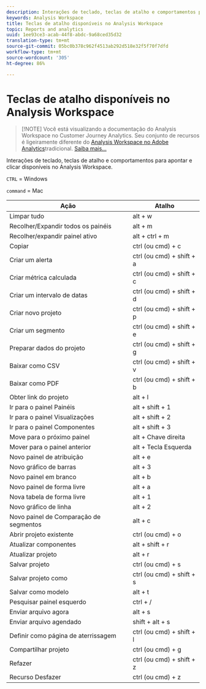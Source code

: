 ```yaml
---
description: Interações de teclado, teclas de atalho e comportamentos para apontar e clicar disponíveis no Analysis Workspace.
keywords: Analysis Workspace
title: Teclas de atalho disponíveis no Analysis Workspace
topic: Reports and analytics
uuid: 1ee93ce3-acab-44f8-abdc-9a68ced35d32
translation-type: tm+mt
source-git-commit: 05bc0b378c962f4513ab292d518e32f5f70f7dfd
workflow-type: tm+mt
source-wordcount: '305'
ht-degree: 86%

---
```



# Teclas de atalho disponíveis no Analysis Workspace

>[!NOTE] Você está visualizando a documentação do Analysis Workspace no Customer Journey Analytics. Seu conjunto de recursos é ligeiramente diferente do [Analysis Workspace no Adobe Analytics](https://docs.adobe.com/content/help/pt-BR/analytics/analyze/analysis-workspace/home.html)tradicional. [Saiba mais...](/help/getting-started/cja-aa.md)

Interações de teclado, teclas de atalho e comportamentos para apontar e clicar disponíveis no Analysis Workspace.

`CTRL` = Windows

`command` = Mac

| Ação | Atalho |
|---|---|
| Limpar tudo | alt + w |
| Recolher/Expandir todos os painéis | alt + m |
| Recolher/expandir painel ativo | alt + ctrl + m |
| Copiar | ctrl (ou cmd) + c |
| Criar um alerta | ctrl (ou cmd) + shift + a |
| Criar métrica calculada | ctrl (ou cmd) + shift + c |
| Criar um intervalo de datas | ctrl (ou cmd) + shift + d |
| Criar novo projeto | ctrl (ou cmd) + shift + p |
| Criar um segmento | ctrl (ou cmd) + shift + e |
| Preparar dados do projeto | ctrl (ou cmd) + shift + g |
| Baixar como CSV | ctrl (ou cmd) + shift + v |
| Baixar como PDF | ctrl (ou cmd) + shift + b |
| Obter link do projeto | alt + l |
| Ir para o painel Painéis | alt + shift + 1 |
| Ir para o painel Visualizações | alt + shift + 2 |
| Ir para o painel Componentes | alt + shift + 3 |
| Move para o próximo painel | alt + Chave direita |
| Mover para o painel anterior | alt + Tecla Esquerda |
| Novo painel de atribuição | alt + e |
| Novo gráfico de barras | alt + 3 |
| Novo painel em branco | alt + b |
| Novo painel de forma livre | alt + a |
| Nova tabela de forma livre | alt + 1 |
| Novo gráfico de linha | alt + 2 |
| Novo painel de Comparação de segmentos | alt + c |
| Abrir projeto existente | ctrl (ou cmd) + o |
| Atualizar componentes | alt + shift + r |
| Atualizar projeto | alt + r |
| Salvar projeto | ctrl (ou cmd) + s |
| Salvar projeto como | ctrl (ou cmd) + shift + s |
| Salvar como modelo | alt + t |
| Pesquisar painel esquerdo | ctrl + / |
| Enviar arquivo agora | alt + s |
| Enviar arquivo agendado | shift + alt + s |
| Definir como página de aterrissagem | ctrl (ou cmd) + shift + l |
| Compartilhar projeto | ctrl (ou cmd) + g |
| Refazer | ctrl (ou cmd) + shift + z |
| Recurso Desfazer | ctrl (ou cmd) + z |
